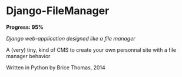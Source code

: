 Django-FileManager
==================
**Progress: 95%**

*Django web-application designed like a file manager*

A (very) tiny, kind of CMS to create your own personnal site with a file manager behavior


Written in Python by Brice Thomas, 2014
